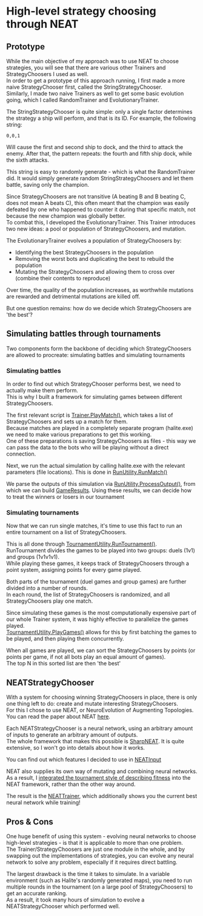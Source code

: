 # High-level strategy choosing through NEAT

## Prototype

While the main objective of my approach was to use NEAT to choose strategies, you will see that there are various other Trainers and StrategyChoosers I used as well.  
In order to get a prototype of this approach running, I first made a more naive StrategyChooser first, called the StringStrategyChooser.  
Similarly, I made two naive Trainers as well to get some basic evolution going, which I called RandomTrainer and EvolutionaryTrainer.

The StringStrategyChooser is quite simple: only a single factor determines the strategy a ship will perform, and that is its ID. For example, the following string:
```
0,0,1
```
Will cause the first and second ship to dock, and the third to attack the enemy. After that, the pattern repeats: the fourth and fifth ship dock, while the sixth attacks.

This string is easy to randomly generate - which is what the RandomTrainer did. It would simply generate random StringStrategyChoosers and let them battle, saving only the champion.

Since StrategyChoosers are not transitive (A beating B and B beating C, does not mean A beats C), this often meant that the champion was easily defeated by one who happened to counter it during that specific match, not because the new champion was globally better.  
To combat this, I developed the EvolutionaryTrainer. This Trainer introduces two new ideas: a pool or population of StrategyChoosers, and mutation.

The EvolutionaryTrainer evolves a population of StrategyChoosers by:
* Identifying the best StrategyChoosers in the population
* Removing the worst bots and duplicating the best to rebuild the population
* Mutating the StrategyChoosers and allowing them to cross over (combine their contents to reproduce)

Over time, the quality of the population increases, as worthwhile mutations are rewarded and detrimental mutations are killed off.

But one question remains: how do we decide which StrategyChoosers are 'the best'?

## Simulating battles through tournaments

Two components form the backbone of deciding which StrategyChoosers are allowed to procreate: simulating battles and simulating tournaments

### Simulating battles

In order to find out which StrategyChooser performs best, we need to actually make them perform.  
This is why I built a framework for simulating games between different StrategyChoosers.

The first relevant script is [Trainer.PlayMatch()](https://github.com/Lunariz/Halite2/blob/master/Trainer/Trainer.cs#L42), which takes a list of StrategyChoosers and sets up a match for them.  
Because matches are played in a completely separate program (halite.exe) we need to make various preparations to get this working.  
One of these preparations is saving StrategyChoosers as files - this way we can pass the data to the bots who will be playing without a direct connection.

Next, we run the actual simulation by calling halite.exe with the relevant parameters (file locations). This is done in [RunUtility.RunMatch()](https://github.com/Lunariz/Halite2/blob/master/Trainer/RunUtility.cs#L63)

We parse the outputs of this simulation via [RunUtility.ProcessOutput()](https://github.com/Lunariz/Halite2/blob/master/Trainer/RunUtility.cs#L133), from which we can build [GameResults](https://github.com/Lunariz/Halite2/blob/master/Trainer/RunUtility.cs#L196). Using these results, we can decide how to treat the winners or losers in our tournament

### Simulating tournaments

Now that we can run single matches, it's time to use this fact to run an entire tournament on a list of StrategyChoosers.

This is all done through [TournamentUtility.RunTournament()](https://github.com/Lunariz/Halite2/blob/master/Trainer/TournamentUtility.cs#L35).  
RunTournament divides the games to be played into two groups: duels (1v1) and groups (1v1v1v1).  
While playing these games, it keeps track of StrategyChoosers through a point system, assigning points for every game played.

Both parts of the tournament (duel games and group games) are further divided into a number of rounds.  
In each round, the list of StrategyChoosers is randomized, and all StrategyChoosers play one match.

Since simulating these games is the most computationally expensive part of our whole Trainer system, it was highly effective to parallelize the games played.  
[TournamentUtility.PlayGames()](https://github.com/Lunariz/Halite2/blob/master/Trainer/TournamentUtility.cs#L56) allows for this by first batching the games to be played, and then playing them concurrently.

When all games are played, we can sort the StrategyChoosers by points (or points per game, if not all bots play an equal amount of games).  
The top N in this sorted list are then 'the best'

## NEATStrategyChooser

With a system for choosing winning StrategyChoosers in place, there is only one thing left to do: create and mutate interesting StrategyChoosers.  
For this I chose to use NEAT, or NeuroEvolution of Augmenting Topologies. You can read the paper about NEAT [here](https://pdfs.semanticscholar.org/10fb/6715f0cdbf1f0c3c5574d022b132e1e99cca.pdf).

Each NEATStrategyChooser is a neural network, using an arbitrary amount of inputs to generate an arbitrary amount of outputs.  
The whole framework that makes this possible is [SharpNEAT](http://sharpneat.sourceforge.net/). It is quite extensive, so I won't go into details about how it works.

You can find out which features I decided to use in [NEATInput](https://github.com/Lunariz/Halite2/blob/master/Trainer/StrategyChoosers/NEATInput.cs)

NEAT also supplies its own way of mutating and combining neural networks.  
As a result, I [integrated the tournament style of describing fitness](https://github.com/Lunariz/Halite2/blob/master/Trainer/NEATTrainer.cs#L211) into the NEAT framework, rather than the other way around.

The result is the [NEATTrainer](https://github.com/Lunariz/Halite2/blob/master/Trainer/NEATTrainer.cs), which additionally shows you the current best neural network while training!

## Pros & Cons

One huge benefit of using this system - evolving neural networks to choose high-level strategies - is that it is applicable to more than one problem.  
The Trainer/StrategyChoosers are just one module in the whole, and by swapping out the implementations of strategies, you can evolve any neural network to solve any problem, especially if it requires direct battling.

The largest drawback is the time it takes to simulate. In a variable environment (such as Halite's randomly generated maps), you need to run multiple rounds in the tournament (on a large pool of StrategyChoosers) to get an accurate ranking.  
As a result, it took many hours of simulation to evolve a NEATStrategyChooser which performed well.